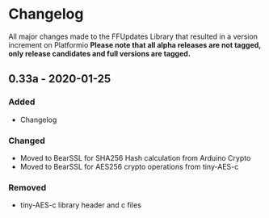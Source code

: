 # Changelog
All major changes made to the FFUpdates Library that resulted in a version increment on Platformio
**Please note that all alpha releases are not tagged, only release candidates and full versions are tagged.**

## 0.33a - 2020-01-25

### Added

-  Changelog

### Changed

-  Moved to BearSSL for SHA256 Hash calculation from Arduino Crypto
-  Moved to BearSSL for AES256 crypto operations from tiny-AES-c

### Removed

-  tiny-AES-c library header and c files
